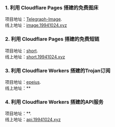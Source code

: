 <!-- intro: Cloudflare 是一家伟大的互联网公司，致力于建立更好的互联网。目前提供的服务强大而又高效，同时很多项目都可以免费使用，诸如免费提供 CDN、DNS以及Worker 服务。 利用 Cloudflare 可以搭建免费而高效的优质服务  -->

### 1. 利用 Cloudflare Pages 搭建的免费图床 
项目地址：[Telegraph-Image](https://github.com/forzys/Telegraph-Image).  
线上地址：[image.19941024.xyz](https://image.19941024.xyz/)
  
### 2. 利用 Cloudflare Pages 搭建的免费短链
项目地址：[short](https://github.com/forzys/short).  
线上地址：[short.19941024.xyz](https://short.19941024.xyz)

### 3. 利用 Cloudflare Workers 搭建的Trojan订阅
项目地址：[epeius](https://github.com/forzys/epeius).   
线上地址：**

### 4. 利用 Cloudflare Workers 搭建的API服务
项目地址：**.  
线上地址：[api.19941024.xyz](https://api.19941024.xyz)